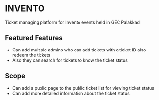 # INVENTO
Ticket managing platform for Invento events held in GEC Palakkad
## Featured Features
* Can add multiple admins who can add tickets with a ticket ID also redeem the tickets
* Also they can search for tickets to know the ticket status
## Scope
* Can add a public page to the public ticket list for viewing ticket status
* Can add more detailed information about the ticket status 